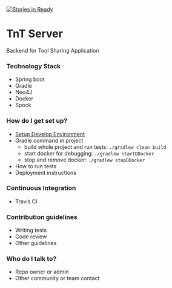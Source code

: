 [![Stories in Ready](https://badge.waffle.io/tnt-develop-team/tntserver.png?label=ready&title=Ready)](https://waffle.io/tnt-develop-team/tntserver)
# TnT Server #

Backend for Tool Sharing Application

### Technology Stack ###

* Spring boot
* Gradle
* Neo4J
* Docker
* Spock

### How do I get set up? ###

* [Setup Develop Environment](https://github.com/tnt-develop-team/tntserver/wiki/Develop-Environment-Setup)
* Gradle command in project
    * build whole project and run tests: `./gradlew clean build`
    * start docker for debugging: `./gradlew startDDocker`
    * stop and remove docker: `./gradlew stopDDocker`
* How to run tests
* Deployment instructions


### Continuous Integration ###
* Travis CI
### Contribution guidelines ###

* Writing tests
* Code review
* Other guidelines

### Who do I talk to? ###

* Repo owner or admin
* Other community or team contact